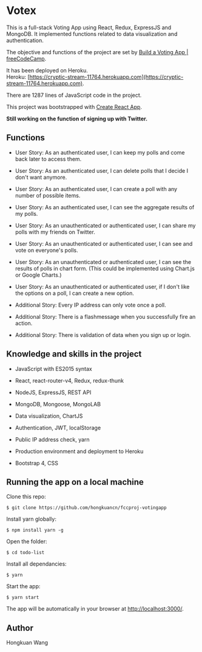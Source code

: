 # Votex

This is a full-stack Voting App using React, Redux, ExpressJS and MongoDB. It implemented functions related to data visualization and authentication.

The objective and functions of the project are set by [Build a Voting App | freeCodeCamp](https://www.freecodecamp.org/challenges/build-a-voting-app).

It has been deployed on Heroku. <br />
Heroku: [https://cryptic-stream-11764.herokuapp.com](https://cryptic-stream-11764.herokuapp.com).

There are 1287 lines of JavaScript code in the project.

This project was bootstrapped with [Create React App](https://github.com/facebookincubator/create-react-app).

__Still working on the function of signing up with Twitter.__

## Functions

* User Story: As an authenticated user, I can keep my polls and come back later to access them.

* User Story: As an authenticated user, I can delete polls that I decide I don't want anymore.

* User Story: As an authenticated user, I can create a poll with any number of possible items.

* User Story: As an authenticated user, I can see the aggregate results of my polls.

* User Story: As an unauthenticated or authenticated user, I can share my polls with my friends on Twitter.

* User Story: As an unauthenticated or authenticated user, I can see and vote on everyone's polls.

* User Story: As an unauthenticated or authenticated user, I can see the results of polls in chart form. (This could be implemented using Chart.js or Google Charts.)

* User Story: As an unauthenticated or authenticated user, if I don't like the options on a poll, I can create a new option.

* Additional Story: Every IP address can only vote once a poll.

* Additional Story: There is a flashmessage when you successfully fire an action.

* Additional Story: There is validation of data when you sign up or login.

## Knowledge and skills in the project

* JavaScript with ES2015 syntax

* React, react-router-v4, Redux, redux-thunk

* NodeJS, ExpressJS, REST API

* MongoDB, Mongoose, MongoLAB

* Data visualization, ChartJS

* Authentication, JWT, localStorage

* Public IP address check, yarn

* Production environment and deployment to Heroku

* Bootstrap 4, CSS

## Running the app on a local machine

Clone this repo:

```
$ git clone https://github.com/hongkuancn/fccproj-votingapp
```

Install yarn globally:

```
$ npm install yarn -g
```

Open the folder:

```
$ cd todo-list
```

Install all dependancies:

```
$ yarn
```

Start the app:

```
$ yarn start
```

The app will be automatically in your browser at <http://localhost:3000/>.

## Author

Hongkuan Wang
